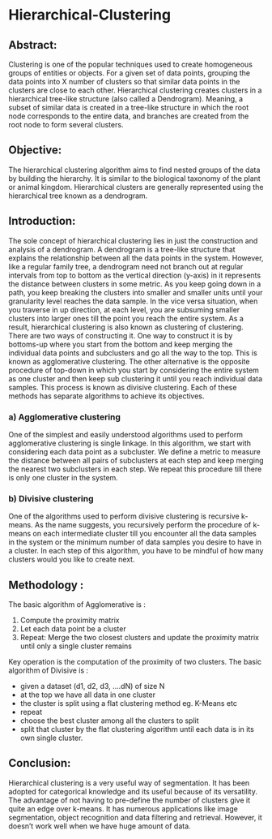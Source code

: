 # Hierarchical-Clustering
## Abstract:
Clustering is one of the popular techniques used to create homogeneous groups of entities or objects. For a given set of data points, grouping the data points into X number of clusters so that similar data points in the clusters are close to each other. Hierarchical clustering creates clusters in a hierarchical tree-like structure (also called a Dendrogram). Meaning, a subset of similar data is created in a tree-like structure in which the root node corresponds to the entire data, and branches are created from the root node to form several clusters.
 
## Objective:
The hierarchical clustering algorithm aims to find nested groups of the data by building the hierarchy. It is similar to the biological taxonomy of the plant or animal kingdom. Hierarchical clusters are generally represented using the hierarchical tree known as a dendrogram.

## Introduction:
The sole concept of hierarchical clustering lies in just the construction and analysis of a dendrogram. A dendrogram is a tree-like structure that explains the relationship between all the data points in the system. However, like a regular family tree, a dendrogram need not branch out at regular intervals from top to bottom as the vertical direction (y-axis) in it represents the distance between clusters in some metric. As you keep going down in a path, you keep breaking the clusters into smaller and smaller units until your granularity level reaches the data sample. In the vice versa situation, when you traverse in up direction, at each level, you are subsuming smaller clusters into larger ones till the point you reach the entire system. As a result, hierarchical clustering is also known as clustering of clustering. There are two ways of constructing it. One way to construct it is by bottoms-up where you start from the bottom and keep merging the individual data points and subclusters and go all the way to the top. This is known as agglomerative clustering. The other alternative is the opposite procedure of top-down in which you start by considering the entire system as one cluster and then keep sub clustering it until you reach individual data samples. This process is known as divisive clustering. Each of these methods has separate algorithms to achieve its objectives.

### a) Agglomerative clustering
One of the simplest and easily understood algorithms used to perform agglomerative clustering is single linkage. In this algorithm, we start with considering each data point as a subcluster. We define a metric to measure the distance between all pairs of subclusters at each step and keep merging the nearest two subclusters in each step. We repeat this procedure till there is only one cluster in the system.

### b) Divisive clustering
One of the algorithms used to perform divisive clustering is recursive k-means. As the name suggests, you recursively perform the procedure of k-means on each intermediate cluster till you encounter all the data samples in the system or the minimum number of data samples you desire to have in a cluster. In each step of this algorithm, you have to be mindful of how many clusters would you like to create next.
 
 ## Methodology :
 The basic algorithm of Agglomerative is :
 1. Compute the proximity matrix
 2. Let each data point be a cluster
 3. Repeat: Merge the two closest clusters and update the proximity matrix until only a single cluster remains

Key operation is the computation of the proximity of two clusters.
 The basic algorithm of Divisive is :
 - given a dataset (d1, d2, d3, ....dN) of size N
 - at the top we have all data in one cluster
 - the cluster is split using a flat clustering method eg. K-Means etc
 - repeat
 - choose the best cluster among all the clusters to split
 - split that cluster by the flat clustering algorithm until each data is in its own single cluster.

 ## Conclusion:
 Hierarchical clustering is a very useful way of segmentation. It has been adopted for categorical knowledge and its useful because of its versatility. The advantage of not having to pre-define the number of clusters give it quite an edge over k-means. It has numerous applications like image segmentation, object recognition and data filtering and retrieval. However, it doesn’t work well when we have huge amount of data.
